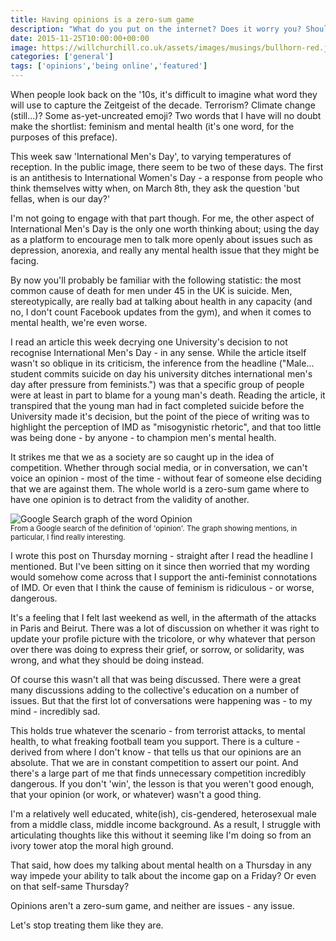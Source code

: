 ```yaml
---
title: Having opinions is a zero-sum game
description: "What do you put on the internet? Does it worry you? Should it?"
date: 2015-11-25T10:00:00+00:00
image: https://willchurchill.co.uk/assets/images/musings/bullhorn-red.jpg
categories: ['general']
tags: ['opinions','being online','featured']
---
```

When people look back on the '10s, it's difficult to imagine what word they will use to capture the Zeitgeist of the decade. Terrorism? Climate change (still...)? Some as-yet-uncreated emoji? Two words that I have will no doubt make the shortlist: feminism and mental health (it's one word, for the purposes of this preface).

This week saw 'International Men's Day', to varying temperatures of reception. In the public image, there seem to be two of these days. The first is an antithesis to International Women's Day - a response from people who think themselves witty when, on March 8th, they ask the question 'but fellas, when is our day?'

I'm not going to engage with that part though. For me, the other aspect of International Men's Day is the only one worth thinking about; using the day as a platform to encourage men to talk more openly about issues such as depression, anorexia, and really any mental health issue that they might be facing.

By now you'll probably be familiar with the following statistic: the most common cause of death for men under 45 in the UK is suicide. Men, stereotypically, are really bad at talking about health in any capacity (and no, I don't count Facebook updates from the gym), and when it comes to mental health, we're even worse.

I read an article this week decrying one University's decision to not recognise International Men's Day - in any sense. While the article itself wasn't so oblique in its criticism, the inference from the headline ("Male... student commits suicide on day his university ditches international men's day after pressure from feminists.") was that a specific group of people were at least in part to blame for a young man's death. Reading the article, it transpired that the young man had in fact completed suicide before the University made it's decision, but the point of the piece of writing was to highlight the perception of IMD as "misogynistic rhetoric", and that too little was being done - by anyone - to champion men's mental health.

It strikes me that we as a society are so caught up in the idea of competition. Whether through social media, or in conversation, we can't voice an opinion - most of the time - without fear of someone else deciding that we are against them. The whole world is a zero-sum game where to have one opinion is to detract from the validity of another.

![Google Search graph of the word Opinion]({{site.url}}/assets/images/musings/opinons-google-graph.png)
<br><small>From a Google search of the definition of 'opinion'. The graph showing mentions, in particular, I find really interesting.</small>

I wrote this post on Thursday morning - straight after I read the headline I mentioned. But I've been sitting on it since then worried that my wording would somehow come across that I support the anti-feminist connotations of IMD. Or even that I think the cause of feminism is ridiculous - or worse, dangerous.

It's a feeling that I felt last weekend as well, in the aftermath of the attacks in Paris and Beirut. There was a lot of discussion on whether it was right to update your profile picture with the tricolore, or why whatever that person over there was doing to express their grief, or sorrow, or solidarity, was wrong, and what they should be doing instead.

Of course this wasn't all that was being discussed. There were a great many discussions adding to the collective's education on a number of issues. But that the first lot of conversations were happening was - to my mind - incredibly sad.

This holds true whatever the scenario - from terrorist attacks, to mental health, to what freaking football team you support. There is a culture - derived from where I don't know - that tells us that our opinions are an absolute. That we are in constant competition to assert our point. And there's a large part of me that finds unnecessary competition incredibly dangerous. If you don't 'win', the lesson is that you weren't good enough, that your opinion (or work, or whatever) wasn't a good thing.

I'm a relatively well educated, white(ish), cis-gendered, heterosexual male from a middle class, middle income background. As a result, I struggle with articulating thoughts like this without it seeming like I'm doing so from an ivory tower atop the moral high ground.

That said, how does my talking about mental health on a Thursday in any way impede your ability to talk about the income gap on a Friday? Or even on that self-same Thursday?

Opinions aren't a zero-sum game, and neither are issues - any issue.

Let's stop treating them like they are.